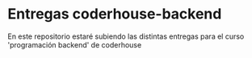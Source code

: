 # Entregas coderhouse-backend
En este repositorio estaré subiendo las distintas entregas para el curso 'programación backend' de coderhouse

